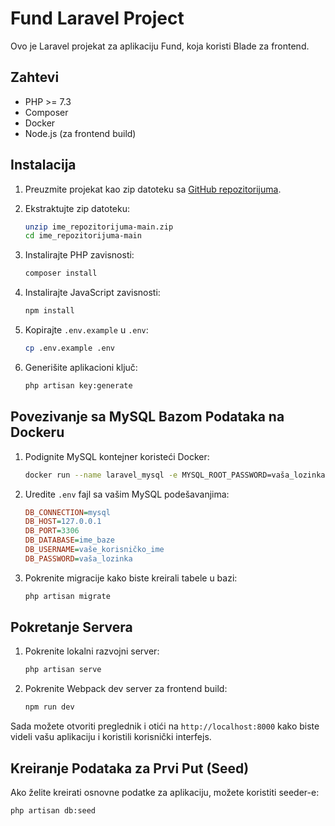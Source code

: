 # Fund Laravel Project

Ovo je Laravel projekat za aplikaciju Fund, koja koristi Blade za frontend.

## Zahtevi

- PHP >= 7.3
- Composer
- Docker
- Node.js (za frontend build)

## Instalacija

1. Preuzmite projekat kao zip datoteku sa [GitHub repozitorijuma](https://github.com/vaš_korisničko_ime/ime_repozitorijuma/archive/refs/heads/main.zip).

2. Ekstraktujte zip datoteku:
    ```bash
    unzip ime_repozitorijuma-main.zip
    cd ime_repozitorijuma-main
    ```

3. Instalirajte PHP zavisnosti:
    ```bash
    composer install
    ```

4. Instalirajte JavaScript zavisnosti:
    ```bash
    npm install
    ```

5. Kopirajte `.env.example` u `.env`:
    ```bash
    cp .env.example .env
    ```

6. Generišite aplikacioni ključ:
    ```bash
    php artisan key:generate
    ```

## Povezivanje sa MySQL Bazom Podataka na Dockeru

1. Podignite MySQL kontejner koristeći Docker:
    ```bash
    docker run --name laravel_mysql -e MYSQL_ROOT_PASSWORD=vaša_lozinka -e MYSQL_DATABASE=ime_baze -e MYSQL_USER=vaše_korisničko_ime -e MYSQL_PASSWORD=vaša_lozinka -p 3306:3306 -d mysql:latest
    ```

2. Uredite `.env` fajl sa vašim MySQL podešavanjima:
    ```ini
    DB_CONNECTION=mysql
    DB_HOST=127.0.0.1
    DB_PORT=3306
    DB_DATABASE=ime_baze
    DB_USERNAME=vaše_korisničko_ime
    DB_PASSWORD=vaša_lozinka
    ```

3. Pokrenite migracije kako biste kreirali tabele u bazi:
    ```bash
    php artisan migrate
    ```

## Pokretanje Servera

1. Pokrenite lokalni razvojni server:
    ```bash
    php artisan serve
    ```

2. Pokrenite Webpack dev server za frontend build:
    ```bash
    npm run dev
    ```

Sada možete otvoriti preglednik i otići na `http://localhost:8000` kako biste videli vašu aplikaciju i koristili korisnički interfejs.

## Kreiranje Podataka za Prvi Put (Seed)

Ako želite kreirati osnovne podatke za aplikaciju, možete koristiti seeder-e:
```bash
php artisan db:seed
